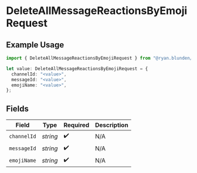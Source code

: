 # DeleteAllMessageReactionsByEmojiRequest

## Example Usage

```typescript
import { DeleteAllMessageReactionsByEmojiRequest } from "@ryan.blunden/discord/models/operations";

let value: DeleteAllMessageReactionsByEmojiRequest = {
  channelId: "<value>",
  messageId: "<value>",
  emojiName: "<value>",
};
```

## Fields

| Field              | Type               | Required           | Description        |
| ------------------ | ------------------ | ------------------ | ------------------ |
| `channelId`        | *string*           | :heavy_check_mark: | N/A                |
| `messageId`        | *string*           | :heavy_check_mark: | N/A                |
| `emojiName`        | *string*           | :heavy_check_mark: | N/A                |